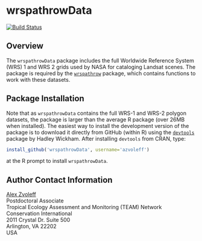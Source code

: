 # wrspathrowData

[![Build Status](https://travis-ci.org/azvoleff/wrspathrowData.png)](https://travis-ci.org/azvoleff/wrspathrowData)

## Overview

The `wrspathrowData` package includes the full Worldwide Reference System (WRS) 
1 and WRS 2 grids used by NASA for cataloging Landsat scenes. The package 
is required by the [`wrspathrow`](http://github.com/azvoleff/wrspathrow) 
package, which contains functions to work with these datasets.

## Package Installation

Note that as `wrspathrowData` contains the full WRS-1 and WRS-2 polygon 
datasets, the package is larger than the average R package (over 26MB when 
installed).  The easiest way to install the development version of the package 
is to download it directly from GitHub (within R) using the 
[`devtools`](http://cran.r-project.org/web/packages/devtools/index.html) package 
by Hadley Wickham. After installing `devtools` from CRAN, type:

```R
install_github('wrspathrowData', username='azvoleff')
```

at the R prompt to install `wrspathrowData`.

## Author Contact Information

[Alex Zvoleff](mailto:azvoleff@conservation.org)  
Postdoctoral Associate  
Tropical Ecology Assessment and Monitoring (TEAM) Network  
Conservation International  
2011 Crystal Dr. Suite 500  
Arlington, VA 22202  
USA

